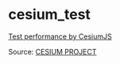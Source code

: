 # cesium_test
[Test performance by CesiumJS](https://jordan10793.github.io/cesium_test/)

Source: [CESIUM PROJECT](https://cesium.com/)


